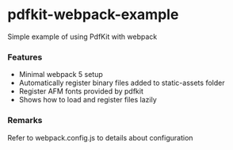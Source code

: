 # pdfkit-webpack-example

Simple example of using PdfKit with webpack

### Features

- Minimal webpack 5 setup
- Automatically register binary files added to static-assets folder
- Register AFM fonts provided by pdfkit
- Shows how to load and register files lazily

### Remarks

Refer to webpack.config.js to details about configuration
